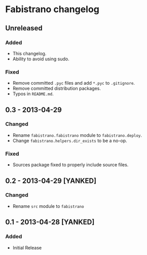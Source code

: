 # Fabistrano changelog

## Unreleased

### Added

- This changelog.
- Ability to avoid using sudo.

### Fixed

- Remove committed `.pyc` files and add `*.pyc` to `.gitignore`.
- Remove committed distribution packages.
- Typos in `README.md`.


## 0.3 - 2013-04-29

### Changed

- Rename `fabistrano.fabistrano` module to `fabistrano.deploy`.
- Change `fabistrano.helpers.dir_exists` to be a no-op.

### Fixed

- Sources package fixed to properly include source files.


## 0.2 - 2013-04-29 [YANKED]

### Changed

- Rename `src` module to `fabistrano`


## 0.1 - 2013-04-28 [YANKED]

### Added

- Initial Release
